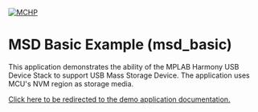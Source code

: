 

[![MCHP](https://www.microchip.com/ResourcePackages/Microchip/assets/dist/images/logo.png)](https://www.microchip.com)

# MSD Basic Example (msd_basic)

This application demonstrates the ability of the MPLAB Harmony USB Device Stack to support USB Mass Storage Device. The application uses MCU's NVM region as storage media. 

[Click here to be redirected to the demo application documentation.](../../docs/docs_md/GUID-253EA897-AFA3-4A65-9976-EF08D2D362E8.md)
